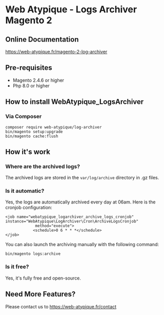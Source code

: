 # Web Atypique - Logs Archiver Magento 2

## Online Documentation
https://web-atypique.fr/magento-2-log-archiver

## Pre-requisites
- Magento 2.4.6 or higher
- Php 8.0 or higher

## How to install WebAtypique_LogsArchiver

### Via Composer
```
composer require web-atypique/log-archiver
bin/magento setup:upgrade
bin/magento cache:flush
```

## How it's work

### Where are the archived logs?

The archived logs are stored in the `var/log/archive` directory in .gz files.

### Is it automatic?

Yes, the logs are automatically archived every day at 06am.
Here is the cronjob configuration:
```
<job name="webatypique_logarchiver_archive_logs_cronjob" instance="WebAtypique\LogArchiver\Cron\ArchiveLogsCronjob"
             method="execute">
            <schedule>0 6 * * *</schedule>
</job>
```

You can also launch the archiving manually with the following command:
```
bin/magento logs:archive
```

### Is it free?

Yes, it's fully free and open-source.

## Need More Features?
Please contact us to https://web-atypique.fr/contact